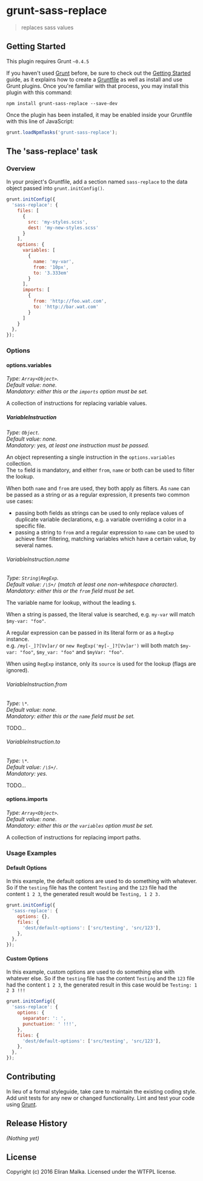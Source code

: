 # grunt-sass-replace

> replaces sass values

## Getting Started
This plugin requires Grunt `~0.4.5`

If you haven't used [Grunt][1] before, be sure to check out the [Getting Started][2] guide, as it explains 
how to create a [Gruntfile][3] as well as install and use Grunt plugins. Once you're familiar with that process, 
you may install this plugin with this command:

```shell
npm install grunt-sass-replace --save-dev
```

Once the plugin has been installed, it may be enabled inside your Gruntfile with this line of JavaScript:

```js
grunt.loadNpmTasks('grunt-sass-replace');
```

## The 'sass-replace' task

### Overview
In your project's Gruntfile, add a section named `sass-replace` to the data object passed into `grunt.initConfig()`.

```js
grunt.initConfig({
  'sass-replace': {
    files: [
      {
        src: 'my-styles.scss',
        dest: 'my-new-styles.scss'
      }
    ],
    options: {
      variables: [
        {
          name: 'my-var',
          from: '10px',
          to: '3.333em'
        }
      ],
      imports: [
        {
          from: 'http://foo.wat.com',
          to: 'http://bar.wat.com'
        }
      ]
    }
  },
});
```

### Options

#### options.variables
*Type: `Array<Object>`.*  
*Default value: none.*  
*Mandatory: either this or the `imports` option must be set.*

A collection of instructions for replacing variable values.

##### VariableInstruction
*Type: `Object`.*  
*Default value: none.*  
*Mandatory: yes, at least one instruction must be passed.*

An object representing a single instruction in the `options.variables` collection.  
The `to` field is mandatory, and either `from`, `name` or both can be used to filter the lookup.

When both `name` and `from` are used, they both apply as filters. As `name` can be passed as a string *or* as a regular 
expression, it presents two common use cases:

- passing both fields as strings can be used to only replace values of duplicate variable declarations, e.g. a 
variable overriding a color in a specific file.
- passing a string to `from` and a regular expression to `name` can be used to achieve finer filtering, matching
variables which have a certain value, by several names.

###### VariableInstruction.name
*Type: `String|RegExp`.*  
*Default value: `/\S+/` (match at least one non-whitespace character).*  
*Mandatory: either this or the `from` field must be set.*

The variable name for lookup, without the leading `$`.
 
When a string is passed, the literal value is searched, e.g. `my-var` will match `$my-var: "foo"`.

A regular expression can be passed in its literal form or as a `RegExp` instance.  
e.g. `/my[-_]?[Vv]ar/` or `new RegExp('my[-_]?[Vv]ar')` will both match `$my-var: "foo"`, `$my_var: "foo"` and `$myVar: "foo"`.

When using `RegExp` instance, only its `source` is used for the lookup (flags are ignored).

###### VariableInstruction.from
*Type: `\*`.*  
*Default value: none.*  
*Mandatory: either this or the `name` field must be set.*

TODO...

###### VariableInstruction.to
*Type: `\*`.*  
*Default value: `/\S+/`.*  
*Mandatory: yes.*

TODO...


#### options.imports
*Type: `Array<Object>`.*  
*Default value: none.*  
*Mandatory: either this or the `variables` option must be set.*

A collection of instructions for replacing import paths.


### Usage Examples

#### Default Options
In this example, the default options are used to do something with whatever. So if the `testing` file has the content `Testing` and the `123` file had the content `1 2 3`, the generated result would be `Testing, 1 2 3.`

```js
grunt.initConfig({
  'sass-replace': {
    options: {},
    files: {
      'dest/default-options': ['src/testing', 'src/123'],
    },
  },
});
```

#### Custom Options
In this example, custom options are used to do something else with whatever else. So if the `testing` file has the content `Testing` and the `123` file had the content `1 2 3`, the generated result in this case would be `Testing: 1 2 3 !!!`

```js
grunt.initConfig({
  'sass-replace': {
    options: {
      separator: ': ',
      punctuation: ' !!!',
    },
    files: {
      'dest/default-options': ['src/testing', 'src/123'],
    },
  },
});
```

## Contributing
In lieu of a formal styleguide, take care to maintain the existing coding style. Add unit tests for any new or changed functionality. Lint and test your code using [Grunt](http://gruntjs.com/).

## Release History
_(Nothing yet)_

## License
Copyright (c) 2016 Eliran Malka. Licensed under the WTFPL license.





[1]: http://gruntjs.com/
[2]: http://gruntjs.com/getting-started
[3]: http://gruntjs.com/sample-gruntfile

